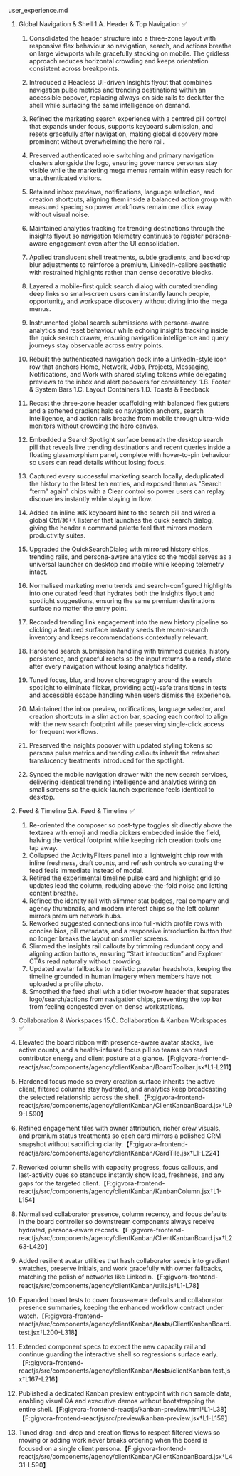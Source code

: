 user_experience.md
1. Global Navigation & Shell
1.A. Header & Top Navigation ✅
   1. Consolidated the header structure into a three-zone layout with responsive flex behaviour so navigation, search, and actions breathe on large viewports while gracefully stacking on mobile. The gridless approach reduces horizontal crowding and keeps orientation consistent across breakpoints.
   2. Introduced a Headless UI-driven Insights flyout that combines navigation pulse metrics and trending destinations within an accessible popover, replacing always-on side rails to declutter the shell while surfacing the same intelligence on demand.
   3. Refined the marketing search experience with a centred pill control that expands under focus, supports keyboard submission, and resets gracefully after navigation, making global discovery more prominent without overwhelming the hero rail.
   4. Preserved authenticated role switching and primary navigation clusters alongside the logo, ensuring governance personas stay visible while the marketing mega menus remain within easy reach for unauthenticated visitors.
   5. Retained inbox previews, notifications, language selection, and creation shortcuts, aligning them inside a balanced action group with measured spacing so power workflows remain one click away without visual noise.
   6. Maintained analytics tracking for trending destinations through the insights flyout so navigation telemetry continues to register persona-aware engagement even after the UI consolidation.
   7. Applied translucent shell treatments, subtle gradients, and backdrop blur adjustments to reinforce a premium, LinkedIn-calibre aesthetic with restrained highlights rather than dense decorative blocks.
   8. Layered a mobile-first quick search dialog with curated trending deep links so small-screen users can instantly launch people, opportunity, and workspace discovery without diving into the mega menus.
   9. Instrumented global search submissions with persona-aware analytics and reset behaviour while echoing insights tracking inside the quick search drawer, ensuring navigation intelligence and query journeys stay observable across entry points.
   10. Rebuilt the authenticated navigation dock into a LinkedIn-style icon row that anchors Home, Network, Jobs, Projects, Messaging, Notifications, and Work with shared styling tokens while delegating previews to the inbox and alert popovers for consistency.
1.B. Footer & System Bars
1.C. Layout Containers
1.D. Toasts & Feedback

   1. Recast the three-zone header scaffolding with balanced flex gutters and a softened gradient halo so navigation anchors, search intelligence, and action rails breathe from mobile through ultra-wide monitors without crowding the hero canvas.
   2. Embedded a SearchSpotlight surface beneath the desktop search pill that reveals live trending destinations and recent queries inside a floating glassmorphism panel, complete with hover-to-pin behaviour so users can read details without losing focus.
   3. Captured every successful marketing search locally, deduplicated the history to the latest ten entries, and exposed them as "Search “term” again" chips with a Clear control so power users can replay discoveries instantly while staying in flow.
   4. Added an inline ⌘K keyboard hint to the search pill and wired a global Ctrl/⌘+K listener that launches the quick search dialog, giving the header a command palette feel that mirrors modern productivity suites.
   5. Upgraded the QuickSearchDialog with mirrored history chips, trending rails, and persona-aware analytics so the modal serves as a universal launcher on desktop and mobile while keeping telemetry intact.
   6. Normalised marketing menu trends and search-configured highlights into one curated feed that hydrates both the Insights flyout and spotlight suggestions, ensuring the same premium destinations surface no matter the entry point.
   7. Recorded trending link engagement into the new history pipeline so clicking a featured surface instantly seeds the recent-search inventory and keeps recommendations contextually relevant.
   8. Hardened search submission handling with trimmed queries, history persistence, and graceful resets so the input returns to a ready state after every navigation without losing analytics fidelity.
   9. Tuned focus, blur, and hover choreography around the search spotlight to eliminate flicker, providing act()-safe transitions in tests and accessible escape handling when users dismiss the experience.
   10. Maintained the inbox preview, notifications, language selector, and creation shortcuts in a slim action bar, spacing each control to align with the new search footprint while preserving single-click access for frequent workflows.
   11. Preserved the insights popover with updated styling tokens so persona pulse metrics and trending callouts inherit the refreshed translucency treatments introduced for the spotlight.
   12. Synced the mobile navigation drawer with the new search services, delivering identical trending intelligence and analytics wiring on small screens so the quick-launch experience feels identical to desktop.

5. Feed & Timeline
5.A. Feed & Timeline ✅
   1. Re-oriented the composer so post-type toggles sit directly above the textarea with emoji and media pickers embedded inside the field, halving the vertical footprint while keeping rich creation tools one tap away.
   2. Collapsed the ActivityFilters panel into a lightweight chip row with inline freshness, draft counts, and refresh controls so curating the feed feels immediate instead of modal.
   3. Retired the experimental timeline pulse card and highlight grid so updates lead the column, reducing above-the-fold noise and letting content breathe.
   4. Refined the identity rail with slimmer stat badges, real company and agency thumbnails, and modern interest chips so the left column mirrors premium network hubs.
   5. Reworked suggested connections into full-width profile rows with concise bios, pill metadata, and a responsive introduction button that no longer breaks the layout on smaller screens.
   6. Slimmed the insights rail callouts by trimming redundant copy and aligning action buttons, ensuring “Start introduction” and Explorer CTAs read naturally without crowding.
   7. Updated avatar fallbacks to realistic pravatar headshots, keeping the timeline grounded in human imagery when members have not uploaded a profile photo.
   8. Smoothed the feed shell with a tidier two-row header that separates logo/search/actions from navigation chips, preventing the top bar from feeling congested even on dense workstations.

15. Collaboration & Workspaces
15.C. Collaboration & Kanban Workspaces ✅
   1. Elevated the board ribbon with presence-aware avatar stacks, live active counts, and a health-infused focus pill so teams can read contributor energy and client posture at a glance.【F:gigvora-frontend-reactjs/src/components/agency/clientKanban/BoardToolbar.jsx†L1-L211】
   2. Hardened focus mode so every creation surface inherits the active client, filtered columns stay hydrated, and analytics keep broadcasting the selected relationship across the shell.【F:gigvora-frontend-reactjs/src/components/agency/clientKanban/ClientKanbanBoard.jsx†L99-L590】
   3. Refined engagement tiles with owner attribution, richer crew visuals, and premium status treatments so each card mirrors a polished CRM snapshot without sacrificing clarity.【F:gigvora-frontend-reactjs/src/components/agency/clientKanban/CardTile.jsx†L1-L224】
   4. Reworked column shells with capacity progress, focus callouts, and last-activity cues so standups instantly show load, freshness, and any gaps for the targeted client.【F:gigvora-frontend-reactjs/src/components/agency/clientKanban/KanbanColumn.jsx†L1-L154】
   5. Normalised collaborator presence, column recency, and focus defaults in the board controller so downstream components always receive hydrated, persona-aware records.【F:gigvora-frontend-reactjs/src/components/agency/clientKanban/ClientKanbanBoard.jsx†L263-L420】
   6. Added resilient avatar utilities that hash collaborator seeds into gradient swatches, preserve initials, and work gracefully with owner fallbacks, matching the polish of networks like LinkedIn.【F:gigvora-frontend-reactjs/src/components/agency/clientKanban/utils.js†L1-L78】
   7. Expanded board tests to cover focus-aware defaults and collaborator presence summaries, keeping the enhanced workflow contract under watch.【F:gigvora-frontend-reactjs/src/components/agency/clientKanban/__tests__/ClientKanbanBoard.test.jsx†L200-L318】
   8. Extended component specs to expect the new capacity rail and continue guarding the interactive shell so regressions surface early.【F:gigvora-frontend-reactjs/src/components/agency/clientKanban/__tests__/clientKanban.test.jsx†L167-L216】
   9. Published a dedicated Kanban preview entrypoint with rich sample data, enabling visual QA and executive demos without bootstrapping the entire shell.【F:gigvora-frontend-reactjs/kanban-preview.html†L1-L38】【F:gigvora-frontend-reactjs/src/preview/kanban-preview.jsx†L1-L159】
   10. Tuned drag-and-drop and creation flows to respect filtered views so moving or adding work never breaks ordering when the board is focused on a single client persona.【F:gigvora-frontend-reactjs/src/components/agency/clientKanban/ClientKanbanBoard.jsx†L431-L590】
